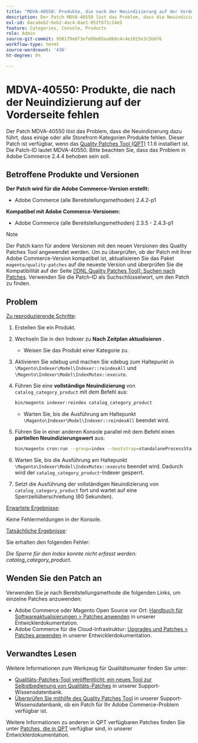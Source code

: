 ```yaml
---
title: "MDVA-40550: Produkte, die nach der Neuindizierung auf der Vorderseite fehlen"
description: Der Patch MDVA-40550 löst das Problem, dass die Neuindizierung dazu führt, dass einige oder alle Storefront-Kategorien Produkte fehlen. Dieser Patch ist verfügbar, wenn das [Quality Patches Tool (QPT)](/help/announcements/adobe-commerce-announcements/magento-quality-patches-released-new-tool-to-self-serve-quality-patches.md) 1.1.6 installiert ist. Die Patch-ID lautet MDVA-40550. Bitte beachten Sie, dass das Problem in Adobe Commerce 2.4.4 behoben sein soll.
exl-id: 0aca6eb2-6eb2-4ac4-8ae1-052f671c14e5
feature: Categories, Console, Products
role: Admin
source-git-commit: 958179e0f3efe08e65ea8b0c4c4e1015e3c5bb76
workflow-type: tm+mt
source-wordcount: '436'
ht-degree: 0%

---
```


# MDVA-40550: Produkte, die nach der Neuindizierung auf der Vorderseite fehlen

Der Patch MDVA-40550 löst das Problem, dass die Neuindizierung dazu führt, dass einige oder alle Storefront-Kategorien Produkte fehlen. Dieser Patch ist verfügbar, wenn das [Quality Patches Tool (QPT)](/help/announcements/adobe-commerce-announcements/magento-quality-patches-released-new-tool-to-self-serve-quality-patches.md) 1.1.6 installiert ist. Die Patch-ID lautet MDVA-40550. Bitte beachten Sie, dass das Problem in Adobe Commerce 2.4.4 behoben sein soll.

## Betroffene Produkte und Versionen

**Der Patch wird für die Adobe Commerce-Version erstellt:**

* Adobe Commerce (alle Bereitstellungsmethoden) 2.4.2-p1

**Kompatibel mit Adobe Commerce-Versionen:**

* Adobe Commerce (alle Bereitstellungsmethoden) 2.3.5 - 2.4.3-p1

>[!NOTE]
>
>Der Patch kann für andere Versionen mit den neuen Versionen des Quality Patches Tool angewendet werden. Um zu überprüfen, ob der Patch mit Ihrer Adobe Commerce-Version kompatibel ist, aktualisieren Sie das Paket `magento/quality-patches` auf die neueste Version und überprüfen Sie die Kompatibilität auf der Seite [[!DNL Quality Patches Tool]: Suchen nach Patches](https://devdocs.magento.com/quality-patches/tool.html#patch-grid). Verwenden Sie die Patch-ID als Suchschlüsselwort, um den Patch zu finden.

## Problem

<u>Zu reproduzierende Schritte</u>:

1. Erstellen Sie ein Produkt.
1. Wechseln Sie in den Indexer zu **Nach Zeitplan aktualisieren** .
   * Weisen Sie das Produkt einer Kategorie zu.
1. Aktivieren Sie xdebug und machen Sie xdebug zum Haltepunkt in `\Magento\Indexer\Model\Indexer::reindexAll` und `\Magento\Indexer\Model\IndexMutex::execute`.
1. Führen Sie eine **vollständige Neuindizierung** von `catalog_category_product` mit dem Befehl aus:

   ```bash
   bin/magento indexer:reindex catalog_category_product
   ```

   * Warten Sie, bis die Ausführung am Haltepunkt `\Magento\Indexer\Model\Indexer::reindexAll` beendet wird.

1. Führen Sie in einer anderen Konsole parallel mit dem Befehl einen **partiellen Neuindizierungswert** aus:

   ```bash
   bin/magento cron:run --group=index --bootstrap=standaloneProcessStarted=1
   ```

1. Warten Sie, bis die Ausführung am Haltepunkt `\Magento\Indexer\Model\IndexMutex::execute` beendet wird. Dadurch wird der `catalog_category_product`-Indexer gesperrt.
1. Setzt die Ausführung der vollständigen Neuindizierung von `catalog_category_product` fort und wartet auf eine Sperrzeitüberschreitung (60 Sekunden).

<u>Erwartete Ergebnisse</u>:

Keine Fehlermeldungen in der Konsole.

<u>Tatsächliche Ergebnisse</u>:

Sie erhalten den folgenden Fehler:

*Die Sperre für den Index konnte nicht erfasst werden: catalog_category_product.*

## Wenden Sie den Patch an

Verwenden Sie je nach Bereitstellungsmethode die folgenden Links, um einzelne Patches anzuwenden:

* Adobe Commerce oder Magento Open Source vor Ort: [Handbuch für Softwareaktualisierungen > Patches anwenden](https://devdocs.magento.com/guides/v2.4/comp-mgr/patching/mqp.html) in unserer Entwicklerdokumentation.
* Adobe Commerce für die Cloud-Infrastruktur: [Upgrades und Patches > Patches anwenden](https://devdocs.magento.com/cloud/project/project-patch.html) in unserer Entwicklerdokumentation.

## Verwandtes Lesen

Weitere Informationen zum Werkzeug für Qualitätsmuster finden Sie unter:

* [Qualitäts-Patches-Tool veröffentlicht: ein neues Tool zur Selbstbedienung von Qualitäts-Patches](/help/announcements/adobe-commerce-announcements/magento-quality-patches-released-new-tool-to-self-serve-quality-patches.md) in unserer Support-Wissensdatenbank.
* [Überprüfen Sie mithilfe des Quality Patches Tool](/help/support-tools/patches-available-in-qpt-tool/check-patch-for-magento-issue-with-magento-quality-patches.md) in unserer Support-Wissensdatenbank, ob ein Patch für Ihr Adobe Commerce-Problem verfügbar ist.

Weitere Informationen zu anderen in QPT verfügbaren Patches finden Sie unter [Patches, die in QPT](https://devdocs.magento.com/quality-patches/tool.html#patch-grid) verfügbar sind, in unserer Entwicklerdokumentation.
